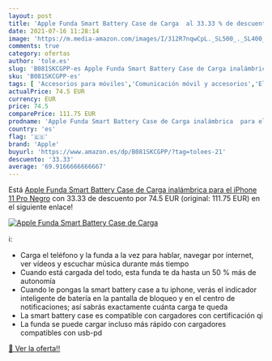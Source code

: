 ```yaml
---
layout: post
title: 'Apple Funda Smart Battery Case de Carga  al 33.33 % de descuento'
date: 2021-07-16 11:28:14
image: 'https://m.media-amazon.com/images/I/312R7nqwCpL._SL500_._SL400_.jpg'
comments: true
category: ofertas
author: 'tole.es'
slug: 'B081SKCGPP-es Apple Funda Smart Battery Case de Carga inalámbrica para...'
sku: 'B081SKCGPP-es'
tags: [ 'Accesorios para móviles','Comunicación móvil y accesorios','Electrónica','Fundas cartucheras para móviles','Fundas y carcasas para teléfonos móviles','apple','iphone', ]
actualPrice: 74.5 EUR
currency: EUR
price: 74.5
comparePrice: 111.75 EUR
prodname: 'Apple Funda Smart Battery Case de Carga inalámbrica  para el iPhone 11 Pro   Negro'
country: 'es'
flag: '🇪🇸'
brand: 'Apple'
buyurl: 'https://www.amazon.es/dp/B081SKCGPP/?tag=tolees-21'
descuento: '33.33'
average: '69.9166666666667'
---
```


Está [Apple Funda Smart Battery Case de Carga inalámbrica  para el iPhone 11 Pro   Negro](https://www.amazon.es/dp/B081SKCGPP/?tag=tolees-21) con 33.33 de descuento por 74.5 EUR (original: 111.75 EUR) en el siguiente enlace!

[![Apple Funda Smart Battery Case de Carga ](https://m.media-amazon.com/images/I/312R7nqwCpL._SL500_._SL400_.jpg)](https://www.amazon.es/dp/B081SKCGPP/?tag=tolees-21)

ℹ️:

- Carga el teléfono y la funda a la vez para hablar, navegar por internet, ver vídeos y escuchar música durante más tiempo
- Cuando está cargada del todo, esta funda te da hasta un 50 % más de autonomía
- Cuando le pongas la smart battery case a tu iphone, verás el indicador inteligente de batería en la pantalla de bloqueo y en el centro de notificaciones; así sabrás exactamente cuánta carga te queda
- La smart battery case es compatible con cargadores con certificación qi
- La funda se puede cargar incluso más rápido con cargadores compatibles con usb-pd

[🛒 Ver la oferta!!](https://www.amazon.es/dp/B081SKCGPP/?tag=tolees-21)
